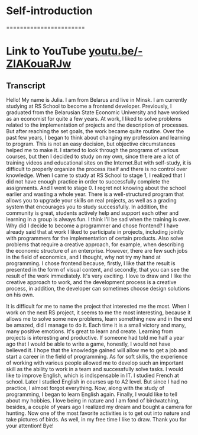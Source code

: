 # **Self-introduction**
=======================

Link to YouTube [youtu.be/-ZlAKouaRJw](https://youtu.be/-ZlAKouaRJw)
=====================================================================

## **Transcript**

Hello! My name is Julia. I am from Belarus and live in Minsk.
I am currently studying at RS School to become a frontend developer.
Previously, I graduated from the Belarusian State Economic University and have worked as an economist for quite a few years.
At work, I liked to solve problems related to the implementation of projects and the description of processes. But after reaching the set goals, the work became quite routine. Over the past few years, I began to think about changing my profession and learning to program. This is not an easy decision, but objective circumstances helped me to make it.
I started to look through the programs of various courses, but then I decided to study on my own, since there are a lot of training videos and educational sites on the Internet.But with self-study, it is difficult to properly organize the process itself and there is no control over knowledge. When I came to study at RS School to stage 1, I realized that I did not have enough practice in order to successfully complete the assignments. And I went to stage 0. I regret not knowing about the school earlier and wasting a whole year. There is a well-structured program that allows you to upgrade your skills on real projects, as well as a grading system that encourages you to study successfully. In addition, the community is great, students actively help and support each other  and  learning in a group is always fun. I think I'll be sad when the training is over.
Why did I decide to become a programmer and chose frontend?
I have already said that at work I liked to participate in projects, including jointly with programmers for the implementation of certain products. Also solve problems that require a creative approach, for example, when describing the economic structure of an enterprise. However, there are few such jobs in the field of economics, and I thought, why not try my hand at programming. I chose frontend because, firstly, I like that the result is presented in the form of visual content, and secondly, that you can see the result of the work immediately. It's very exciting. I love to draw and I like the creative approach to work, and the development process is a creative process, in addition, the developer can sometimes choose design solutions on his own.

It is difficult for me to name the project that interested me the most. When I work on the next RS project, it seems to me the most interesting, because it allows me to solve some new problems, learn something new and in the end be amazed, did I manage to do it. Each time it is a small victory and many, many positive emotions. It's great to learn and create. Learning from projects is interesting and productive. If someone had told me half a year ago that I would be able to write a game, honestly, I would not have believed it.
I hope that the knowledge gained will allow me to get a job and start a career in the field of programming.
As for soft skills, the experience of working with various people allowed me to develop such an important skill as the ability to work in a team and successfully solve tasks.
I would like to improve English, which is indispensable in IT. I studied French at school. Later I studied English in courses up to A2 level. But since I had no practice, I almost forgot everything. Now, along with the study of programming, I began to learn English again. 
Finally, I would like to tell about my hobbies. I love being in nature and I am fond of birdwatching, besides, a couple of years ago I realized my dream and bought a camera for hunting. Now one of the most favorite activities is to get out into nature and take pictures of birds. As well, in my free time I like to draw.
Thank you for your attention! Bye!

